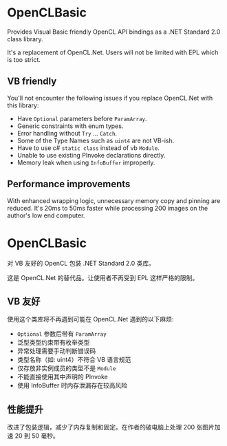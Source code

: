 # OpenCLBasic
Provides Visual Basic friendly OpenCL API bindings as a .NET Standard 2.0 class library.

It's a replacement of OpenCL.Net. Users will not be limited with EPL which is too strict.

## VB friendly
You'll not encounter the following issues if you replace OpenCL.Net with this library:
- Have `Optional` parameters before `ParamArray`.
- Generic constraints with enum types.
- Error handling without `Try` ... `Catch`.
- Some of the Type Names such as `uint4` are not VB-ish.
- Have to use c# `static class` instead of vb `Module`.
- Unable to use existing PInvoke declarations directly.
- Memory leak when using `InfoBuffer` improperly.

## Performance improvements
With enhanced wrapping logic, unnecessary memory copy and pinning are reduced. It's 20ms to 50ms faster while processing 200 images on the author's low end computer.

# OpenCLBasic
对 VB 友好的 OpenCL 包装 .NET Standard 2.0 类库。

这是 OpenCL.Net 的替代品。让使用者不再受到 EPL 这样严格的限制。

## VB 友好
使用这个类库将不再遇到可能在 OpenCL.Net 遇到的以下麻烦:
- `Optional` 参数后带有 `ParamArray`
- 泛型类型约束带有枚举类型
- 异常处理需要手动判断错误码
- 类型名称（如: uint4）不符合 VB 语言规范
- 仅存放非实例成员的类型不是 `Module`
- 不能直接使用其中声明的 PInvoke
- 使用 InfoBuffer 时内存泄漏存在较高风险

## 性能提升
改进了包装逻辑，减少了内存复制和固定。在作者的破电脑上处理 200 张图片加速 20 到 50 毫秒。
